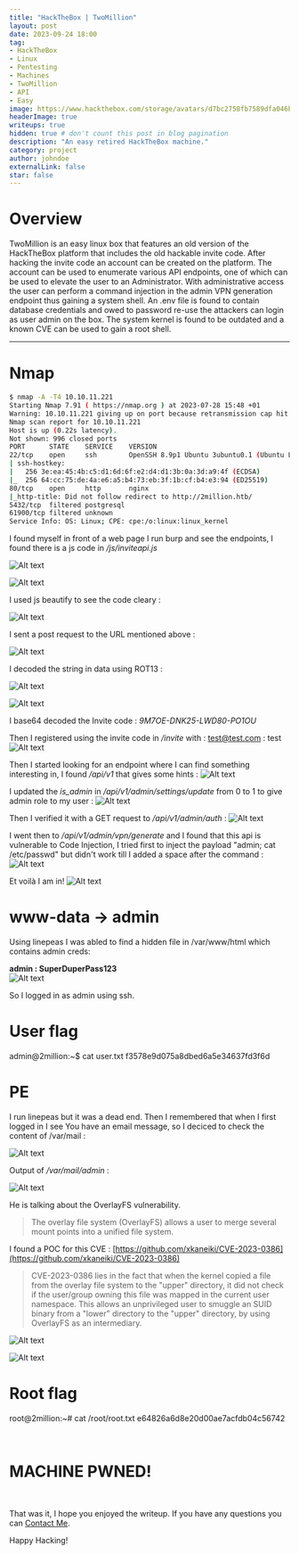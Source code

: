 ```yaml
---
title: "HackTheBox | TwoMillion"
layout: post
date: 2023-09-24 18:00
tag: 
- HackTheBox
- Linux
- Pentesting
- Machines
- TwoMillion
- API
- Easy
image: https://www.hackthebox.com/storage/avatars/d7bc2758fb7589dfa046bee9ce4d75cb.png
headerImage: true
writeups: true
hidden: true # don't count this post in blog pagination
description: "An easy retired HackTheBox machine."
category: project
author: johndoe
externalLink: false
star: false
---
```


# Overview

TwoMillion is an easy linux box that features an old version of the HackTheBox platform that includes the old hackable invite code. After hacking the invite code an account can be created on the platform. The account can be used to enumerate various API endpoints, one of which can be used to elevate the user to an Administrator. With administrative access the user can perform a command injection in the admin VPN generation endpoint thus gaining a system shell. An .env file is found to contain database credentials and owed to password re-use the attackers can login as user admin on the box. The system kernel is found to be outdated and a known CVE can be used to gain a root shell.

---

# Nmap

```bash
$ nmap -A -T4 10.10.11.221
Starting Nmap 7.91 ( https://nmap.org ) at 2023-07-28 15:48 +01
Warning: 10.10.11.221 giving up on port because retransmission cap hit (6).
Nmap scan report for 10.10.11.221
Host is up (0.22s latency).
Not shown: 996 closed ports
PORT      STATE    SERVICE    VERSION
22/tcp    open     ssh        OpenSSH 8.9p1 Ubuntu 3ubuntu0.1 (Ubuntu Linux; protocol 2.0)
| ssh-hostkey: 
|   256 3e:ea:45:4b:c5:d1:6d:6f:e2:d4:d1:3b:0a:3d:a9:4f (ECDSA)
|_  256 64:cc:75:de:4a:e6:a5:b4:73:eb:3f:1b:cf:b4:e3:94 (ED25519)
80/tcp    open     http       nginx
|_http-title: Did not follow redirect to http://2million.htb/
5432/tcp  filtered postgresql
61900/tcp filtered unknown
Service Info: OS: Linux; CPE: cpe:/o:linux:linux_kernel
```


I found myself in front of a web page I run burp and see the endpoints, I found there is a js code in */js/inviteapi.js*

![Alt text](<../../../assets/images/HTBPics/Pasted image 20230728163447.png>)

![Alt text](<../../../assets/images/HTBPics/Pasted image 20230728164254.png>)

I used js beautify to see the code cleary :

![Alt text](<../../../assets/images/HTBPics/Pasted image 20230728160208.png>)

I sent a post request to the URL mentioned above :

![Alt text](<../../../assets/images/HTBPics/Pasted image 20230728160148.png>)

I decoded the string in data using ROT13 :

![Alt text](<../../../assets/images/HTBPics/Pasted image 20230728160301.png>)

![Alt text](<../../../assets/images/HTBPics/Pasted image 20230728160421.png>)

I base64 decoded the Invite code : *9M7OE-DNK25-LWD80-PO1OU*

Then I registered using the invite code in */invite* with : test@test.com : test
![Alt text](<../../../assets/images/HTBPics/Pasted image 20230728160626.png>)

Then I started looking for an endpoint where I can find something interesting in, I found */api/v1* that gives some hints :
![Alt text](<../../../assets/images/HTBPics/Pasted image 20230728165143.png>)

I updated the *is_admin* in */api/v1/admin/settings/update* from 0 to 1 to give admin role to my user :
![Alt text](<../../../assets/images/HTBPics/Pasted image 20230728170624.png>)

Then I verified it with a GET request to */api/v1/admin/auth* :
![Alt text](<../../../assets/images/HTBPics/Pasted image 20230728170724.png>)

I went then to */api/v1/admin/vpn/generate* and I found that this api is vulnerable to Code Injection, I tried first to inject the payload "admin; cat /etc/passwd" but didn't work till I added a space after the command :
![Alt text](<../../../assets/images/HTBPics/Pasted image 20230728173054.png>)

Et voilà I am in!
![Alt text](<../../../assets/images/HTBPics/Pasted image 20230728173452.png>)

# www-data -> admin

<p>Using linepeas I was abled to find a hidden file in /var/www/html which contains admin creds:</p>

**admin : SuperDuperPass123**
<br/>
![Alt text](<../../../assets/images/HTBPics/Pasted image 20230728174615.png>)

So I logged in as admin using ssh.

# User flag

admin@2million:~$ cat user.txt 
f3578e9d075a8dbed6a5e34637fd3f6d

# PE

I run linepeas but it was a dead end. Then I remembered that when I first logged in I see You have an email message, so I deciced to check the content of /var/mail :

![Alt text](<../../../assets/images/HTBPics/Pasted image 20230728200126.png>)

Output of */var/mail/admin* :

![Alt text](<../../../assets/images/HTBPics/Pasted image 20230728200330.png>)

He is talking about the OverlayFS vulnerability.

>The overlay file system (OverlayFS) allows a user to merge several mount points into a unified file system.

I found a POC for this CVE : [https://github.com/xkaneiki/CVE-2023-0386](https://github.com/xkaneiki/CVE-2023-0386)

>CVE-2023-0386 lies in the fact that when the kernel copied a file from the overlay file system to the "upper" directory, it did not check if the user/group owning this file was mapped in the current user namespace. This allows an unprivileged user to smuggle an SUID binary from a "lower" directory to the "upper" directory, by using OverlayFS as an intermediary.

![Alt text](<../../../assets/images/HTBPics/Pasted image 20230728203104.png>)

![Alt text](<../../../assets/images/HTBPics/Pasted image 20230728203043.png>)

# Root flag

root@2million:~# cat /root/root.txt 
e64826a6d8e20d00ae7acfdb04c56742

<br/>

# MACHINE PWNED!

<br/>

That was it, I hope you enjoyed the writeup. If you have any questions you can [Contact Me](https://www.linkedin.com/in/hichamouardi).

<p>Happy Hacking!</p>